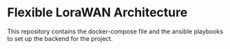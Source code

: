 # Flexible LoraWAN Architecture

This repository contains the docker-compose file and the ansible playbooks to set up the backend for the project.